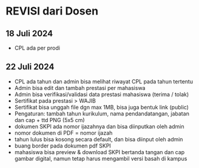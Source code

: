 # REVISI dari Dosen

## 18 Juli 2024
- CPL ada per prodi

## 22 Juli 2024
- CPL ada tahun dan admin bisa melihat riwayat CPL pada tahun tertentu
- Admin bisa edit dan tambah prestasi per mahasiswa
- Admin bisa verifikasi/validasi data prestasi mahasiswa (terima / tolak)
- Sertifikat pada prestasi > WAJIB
- Sertifikat bisa unggah file dgn max 1MB, bisa juga bentuk link (public)
- Pengaturan: tambah tahun kurikulum, nama pendandatangan, jabatan dan cap + ttd PNG (5x5 cm)
- dokumen SKPI ada nomor ijazahnya dan bisa diinputkan oleh admin
- nomor dokumen di PDF = nomor ijazah 
- tahun lulus bisa kosong secara default, dan bisa diinput oleh admin
- buang border pada dokumen pdf SKPI
- mahasiswa bisa preview & download SKPI bertanda tangan dan cap gambar digital, namun tetap harus mengambil versi basah di kampus
